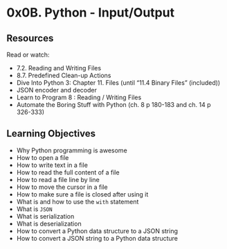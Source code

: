 # 0x0B. Python - Input/Output

## Resources

Read or watch:

- 7.2. Reading and Writing Files
- 8.7. Predefined Clean-up Actions
- Dive Into Python 3: Chapter 11. Files (until “11.4 Binary Files” (included))
- JSON encoder and decoder
- Learn to Program 8 : Reading / Writing Files
- Automate the Boring Stuff with Python (ch. 8 p 180-183 and ch. 14 p 326-333)

## Learning Objectives

- Why Python programming is awesome
- How to open a file
- How to write text in a file
- How to read the full content of a file
- How to read a file line by line
- How to move the cursor in a file
- How to make sure a file is closed after using it
- What is and how to use the `with` statement
- What is `JSON`
- What is serialization
- What is deserialization
- How to convert a Python data structure to a JSON string
- How to convert a JSON string to a Python data structure
